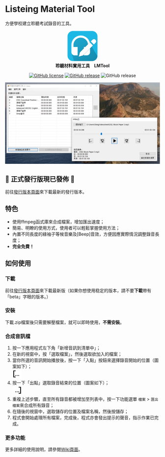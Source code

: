 # Listeing Material Tool
方便學校建立聆聽考試錄音的工具。

<p align="center">
  <img src="/ListeningMaterialTool/Resources/LMTool-512.png" alt="Icon" width="100px" /></br>
  <strong>聆聽材料實用工具　LMTool</strong>
</p>

<p align="center">
          <a href="https://github.com/ShingZhanho/LMTool/blob/master/LICENSE"><img alt="GitHub license" src="https://img.shields.io/github/license/ShingZhanho/LMTool?color=lighgreen"></a>
          <a href="https://github.com/ShingZhanho/LMTool/releases/latest"><img alt="GitHub release" src="https://img.shields.io/static/v1?label=latest-release&message=v1%2E4%2E1-r&color=blue"></a>
          <img alt="GitHub release" src="https://img.shields.io/static/v1?label=latest-pre-release&message=v1%2E5-b&color=red">
</p>

<p align="center" float="left" >
  <img src="/ReadmeRes/preview-image.png" alt="Preview Image of LMTool" width="800px" />
</p>

## :tada: 正式發行版現已發佈 :tada:
前往[發行版本頁面](/releases)來下載最新的發行版本。

## 特色
* 使用ffmpeg函式庫來合成檔案，增加匯出速度；
* 簡易、明瞭的使用方式，使用者可以輕鬆掌握使用方法；
* 內置不同長度的綠袖子等候音樂及[Beep]音效，方便因應實際情況調整錄音長度；
* **完全免費！**

## 如何使用
### 下載
前往[發行版本頁面](/releases)來下載最新版（如果你想使用稳定的版本，請不要**下載**帶有「beta」字眼的版本。）

### 安裝
下載.zip檔案後只需要解壓檔案，就可以即時使用，**不需安裝**。

### 合成音訊檔
1. 按一下應用程式左下角「新增音訊到清單中」；
2. 在新的視窗中，按「選取檔案」，然後選取欲加入的檔案；
3. 當你所選的音訊開始播放後，按一下「入點」按鈕來選擇錄音開始的位置（圖案如下）；
<br/><img src="/ReadmeRes/trim-in.png" alt="Trim In Icon" width="30px"/><br/>
4. 按一下「出點」選取錄音結束的位置（圖案如下）；
<br/><img src="/ReadmeRes/trim-out.png" alt="Trim Out Icon" width="30px"/><br/>
5. 重複上述步驟，直至所有錄音都被增加至列表中，按一下功能選單 `檔案` > `匯出檔案`來合成所有錄音；
6. 在隨後的視窗中，選取儲存的位置及檔案名稱，然後按儲存；
7. 程式會開始處理所有檔案，完成後，程式亦會發出提示的聲音，指示作業已完成。

### 更多功能
更多詳細的使用說明，請參閱[Wiki頁面](/wiki)。
